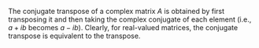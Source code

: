 The conjugate transpose of a complex matrix $A$ is obtained by first transposing it and then taking the complex conjugate of each element (i.e., $a + ib$ becomes $a-ib$). Clearly, for real-valued matrices, the conjugate transpose is equivalent to the transpose. 